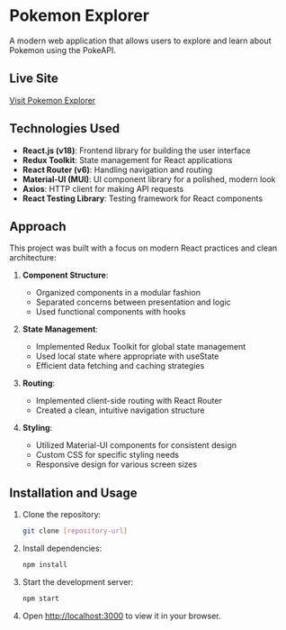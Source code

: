 # Pokemon Explorer

A modern web application that allows users to explore and learn about Pokemon using the PokeAPI.

## Live Site

[Visit Pokemon Explorer](https://pokemon-explorer-sba.netlify.app)

## Technologies Used

- **React.js (v18)**: Frontend library for building the user interface
- **Redux Toolkit**: State management for React applications
- **React Router (v6)**: Handling navigation and routing
- **Material-UI (MUI)**: UI component library for a polished, modern look
- **Axios**: HTTP client for making API requests
- **React Testing Library**: Testing framework for React components

## Approach

This project was built with a focus on modern React practices and clean architecture:

1. **Component Structure**:
   - Organized components in a modular fashion
   - Separated concerns between presentation and logic
   - Used functional components with hooks

2. **State Management**:
   - Implemented Redux Toolkit for global state management
   - Used local state where appropriate with useState
   - Efficient data fetching and caching strategies

3. **Routing**:
   - Implemented client-side routing with React Router
   - Created a clean, intuitive navigation structure

4. **Styling**:
   - Utilized Material-UI components for consistent design
   - Custom CSS for specific styling needs
   - Responsive design for various screen sizes

## Installation and Usage

1. Clone the repository:
   ```bash
   git clone [repository-url]
   ```

2. Install dependencies:
   ```bash
   npm install
   ```

3. Start the development server:
   ```bash
   npm start
   ```

4. Open [http://localhost:3000](http://localhost:3000) to view it in your browser.